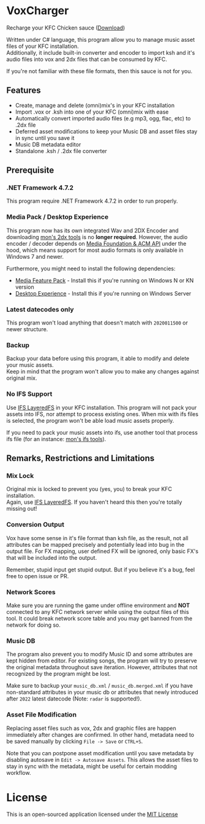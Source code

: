 # VoxCharger #

Recharge your KFC Chicken sauce ([Download](https://github.com/SirusDoma/VoxCharger/releases/latest))

Written under C# language, this program allow you to manage music asset files of your KFC installation.  
Additionally, it include built-in converter and encoder to import ksh and it's audio files into vox and 2dx files that can be consumed by KFC.

If you're not familiar with these file formats, then this sauce is not for you.

## Features ##
- Create, manage and delete (omni)mix's in your KFC installation
- Import .vox or .ksh into one of your KFC (omni)mix with ease
- Automatically convert imported audio files (e.g mp3, ogg, flac, etc) to .2dx file
- Deferred asset modifications to keep your Music DB and asset files stay in sync until you save it
- Music DB metadata editor
- Standalone .ksh / .2dx file converter

## Prerequisite ##

### .NET Framework 4.7.2
This program require .NET Framework 4.7.2 in order to run properly.

### Media Pack / Desktop Experience
This program now has its own integrated Wav and 2DX Encoder and downloading [mon's 2dx tools](https://github.com/mon/2dxTools) is no **longer required**.
However, the audio encoder / decoder depends on [Media Foundation & ACM API](https://github.com/NAudio/NAudio) under the hood, which means support for most audio formats is only available in Windows 7 and newer.

Furthermore, you might need to install the following dependencies:
- [Media Feature Pack](https://support.microsoft.com/en-us/topic/media-feature-pack-list-for-windows-n-editions-c1c6fffa-d052-8338-7a79-a4bb980a700a) - Install this if you're running on Windows N or KN version
- [Desktop Experience](https://learn.microsoft.com/en-us/windows-server/get-started/install-options-server-core-desktop-experience) - Install this if you're running on Windows Server

### Latest datecodes only
This program won't load anything that doesn't match with `2020011500` or newer structure.

### Backup
Backup your data before using this program, it able to modify and delete your music assets.  
Keep in mind that the program won't allow you to make any changes against original mix.

### No IFS Support
Use [IFS LayeredFS](https://github.com/mon/ifs_layeredfs) in your KFC installation. This program will not pack your assets into IFS, nor attempt to process existing ones.
When mix with ifs files is selected, the program won't be able load music assets properly.

If you need to pack your music assets into ifs, use another tool that process ifs file (for an instance: [mon's ifs tools](https://github.com/mon/ifstools)).

## Remarks, Restrictions and Limitations ##

### Mix Lock
Original mix is locked to prevent you (yes, you) to break your KFC installation.  
Again, use [IFS LayeredFS](https://github.com/mon/ifs_layeredfs). If you haven't heard this then you're totally missing out!

### Conversion Output
Vox have some sense in it's file format than ksh file, as the result, not all attributes can be mapped precisely and potentially lead into bug in the output file. For FX mapping, user defined FX will be ignored, only basic FX's that will be included into the output.

Remember, stupid input get stupid output. But if you believe it's a bug, feel free to open issue or PR.

### Network Scores
Make sure you are running the game under offline environment and **NOT** connected to any KFC network server while using the output files of this tool. It could break network score table and you may get banned from the network for doing so.

### Music DB
The program also prevent you to modify Music ID and some attributes are kept hidden from editor. For existing songs, the program will try to preserve the original metadata throughout save iteration.
However, attributes that not recognized by the program might be lost.

Make sure to backup your `music_db.xml` / `music_db.merged.xml` if you have non-standard attributes in your music db or attributes that newly introduced after `2022` latest datecode (Note: `radar` is supported!).

### Asset File Modification
Replacing asset files such as vox, 2dx and graphic files are happen immediately after changes are confirmed. In other hand, metadata need to be saved manually by clicking `File -> Save` or `CTRL+S`.

Note that you can postpone asset modification until you save metadata by disabling autosave in `Edit -> Autosave Assets`. This allows the asset files to stay in sync with the metadata, might be useful for certain modding workflow.

# License #

This is an open-sourced application licensed under the [MIT License](http://github.com/SirusDoma/VoxCharger/blob/master/LICENSE)
